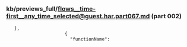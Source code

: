 ### kb/previews_full/flows__time-first__any_time_selected@guest.har.part067.md (part 002)

```md
   },
                      {
                        "functionName":
```

```
